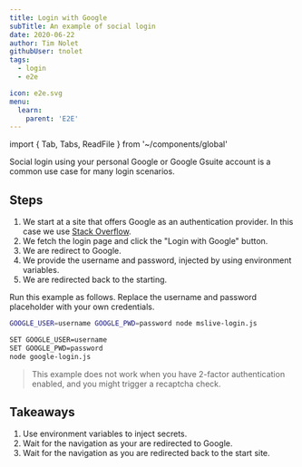 ```yaml
---
title: Login with Google
subTitle: An example of social login
date: 2020-06-22
author: Tim Nolet
githubUser: tnolet
tags:
  - login
  - e2e

icon: e2e.svg
menu:
  learn:
    parent: 'E2E'
---
```


import { Tab, Tabs, ReadFile } from '~/components/global'

Social login using your personal Google or Google Gsuite account is a common use case for many login scenarios.

<!-- more -->

## Steps

1. We start at a site that offers Google as an authentication provider. In this case we use [Stack Overflow](https://stackoverflow.com/).
2. We fetch the login page and click the "Login with Google" button.
3. We are redirect to Google.
4. We provide the username and password, injected by using environment variables.
5. We are redirected back to the starting.

<Tabs>
<Tab title="Puppeteer">

<ReadFile filename="samples/puppeteer/google-login.js" />

</Tab>
<Tab title="Playwright">

<ReadFile filename="samples/playwright/google-login.js" />

</Tab>
</Tabs>

Run this example as follows. Replace the username and password placeholder with your own credentials.

<Tabs>
<Tab title="MacOS">

```sh
GOOGLE_USER=username GOOGLE_PWD=password node mslive-login.js
```

</Tab>
<Tab title="Windows">

```sh
SET GOOGLE_USER=username
SET GOOGLE_PWD=password
node google-login.js
```

</Tab>
</Tabs>

> This example does not work when you have 2-factor authentication enabled, and you might trigger a recaptcha check.

## Takeaways

1. Use environment variables to inject secrets.
2. Wait for the navigation as your are redirected to Google.
3. Wait for the navigation as you are redirected back to the start site.
